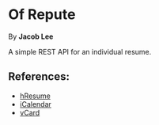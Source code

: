 Of Repute
=========

By __Jacob Lee__

A simple REST API for an individual resume.

References:
-----------

  - [hResume](http://microformats.org/wiki/hresume)
  - [iCalendar](http://www.ietf.org/rfc/rfc2445.txt)
  - [vCard](http://tools.ietf.org/html/rfc2426#section-3.2.1)
  